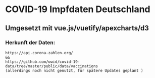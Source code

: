 # COVID-19 Impfdaten Deutschland

## Umgesetzt mit vue.js/vuetify/apexcharts/d3

### Herkunft der Daten:
```
https://api.corona-zahlen.org/
&&
https://github.com/owid/covid-19-data/tree/master/public/data/vaccinations
(allerdings noch nicht genutzt, für spätere Updates geplant )
```
